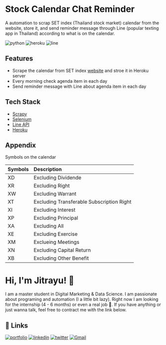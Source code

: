 
# Stock Calendar Chat Reminder

A automation to scrap SET index (Thailand stock market) calendar from the website, store it, and send reminder message through Line (popular texting app in Thailand) according to what is on the calendar.

![python](https://img.shields.io/badge/Python-14354C?style=for-the-badge&logo=python&logoColor=white)
![heroku](https://img.shields.io/badge/Heroku-430098?style=for-the-badge&logo=heroku&logoColor=white)
![line](https://aleen42.github.io/badges/src/line.svg)

## Features

- Scrape the calendar from SET index [website](https://www.set.or.th/set/xcalendar.do?eventType=&index=0&language=en&country=US) and stroe it in Heroku server
- Every morning check agenda item in each day
- Send reminder message with Line about agenda item in each day
## Tech Stack

- [Scrapy](https://scrapy.org)
- [Selenium](https://www.selenium.dev)
- [Line API](https://developers.line.biz/en/docs/messaging-api/overview/)
- [Heroku](https://www.heroku.com)

## Appendix

Symbols on the calendar

| Symbols| Description |
|:---|:---|
|XD|Excluding Dividende|
|XR|Excluding Right|
|XW|Excluding Warrant|
|XT|Excluding Transferable Subscription Right|
|XI|Excluding Interest|
|XP|Excluding Principal|
|XA|Excluding All|
|XE|Excluding Exercise|
|XM|Exclueing Meetings|
|XN|Excluding Capital Return|
|XB|Excluding Other Benefit|

# Hi, I'm Jitrayu! 👋

I am a master student in Digital Marketing & Data Science. I am passionate about programing and automation (I a little bit lazy). Right now I am looking for the internship (4 - 6 months) or even a real job 🤣. If you have anything or just wanna talk, feel free to contract me with the link below.


## 🔗 Links
[![portfolio](https://img.shields.io/badge/my_portfolio-000?style=for-the-badge&logo=ko-fi&logoColor=white)](https://jitrayu-punrattanapongs.notion.site/Jitrayu-Punrattanapongs-84fab5f082cd4150b2b16872f71bba9d)
[![linkedin](https://img.shields.io/badge/linkedin-0A66C2?style=for-the-badge&logo=linkedin&logoColor=white)](https://www.linkedin.com/in/jitrayu-punrattanapongs/)
[![twitter](https://img.shields.io/badge/twitter-1DA1F2?style=for-the-badge&logo=twitter&logoColor=white)](https://twitter.com/mahora65)
[![Gmail](https://img.shields.io/badge/Gmail-D14836?style=for-the-badge&logo=gmail&logoColor=white)](mailto:jitrayu.p@gmail.com)

